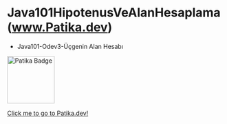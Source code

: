 # Java101HipotenusVeAlanHesaplama   (www.Patika.dev)

- Java101-Odev3-Üçgenin Alan Hesabı

 <a href="https://app.patika.dev/rosalie" target="blank"><img src="https://global-uploads.webflow.com/6097e0eca1e87557da031fef/609859a191abe5d64b17fed3_Patika%20logo-p-500.png" height="110" alt="Patika Badge"/></a>
 
[Click me to go to Patika.dev!](https://www.patika.dev/tr/bootcamp)
